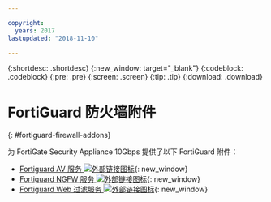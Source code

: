 ```yaml
---

copyright:
  years: 2017
lastupdated: "2018-11-10"

---
```


{:shortdesc: .shortdesc}
{:new_window: target="_blank"}
{:codeblock: .codeblock}
{:pre: .pre}
{:screen: .screen}
{:tip: .tip}
{:download: .download}

# FortiGuard 防火墙附件
{: #fortiguard-firewall-addons}

为 FortiGate Security Appliance 10Gbps 提供了以下 FortiGuard 附件：

* [Fortiguard AV 服务 ![外部链接图标](../../icons/launch-glyph.svg "外部链接图标")](https://www.fortinet.com/products/security-subscriptions/antivirus.html){: new_window}
* [Fortiguard NGFW 服务 ![外部链接图标](../../icons/launch-glyph.svg "外部链接图标")](https://www.fortinet.com/products/security-subscriptions/intrusion-prevention.html){: new_window}
* [Fortiguard Web 过滤服务 ![外部链接图标](../../icons/launch-glyph.svg "外部链接图标")](https://www.fortinet.com/products/security-subscriptions/web-filtering.html){: new_window}
